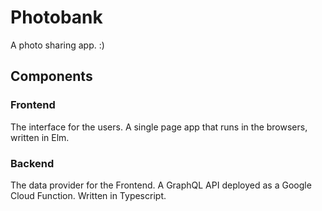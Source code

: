 # Photobank

A photo sharing app. :)


## Components

### Frontend

The interface for the users. A single page app that runs in the browsers,
written in Elm.

### Backend

The data provider for the Frontend. A GraphQL API deployed as a Google Cloud
Function. Written in Typescript.
